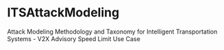 # ITSAttackModeling
Attack Modeling Methodology and Taxonomy for Intelligent Transportation Systems - V2X Advisory Speed Limit Use Case
